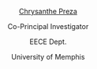 








<center><p><a href="https://www.memphis.edu/cirl/">Chrysanthe Preza</a></p>
<p>Co-Principal Investigator</p>
<p>EECE Dept.</p>
<p>University of Memphis</p></center>